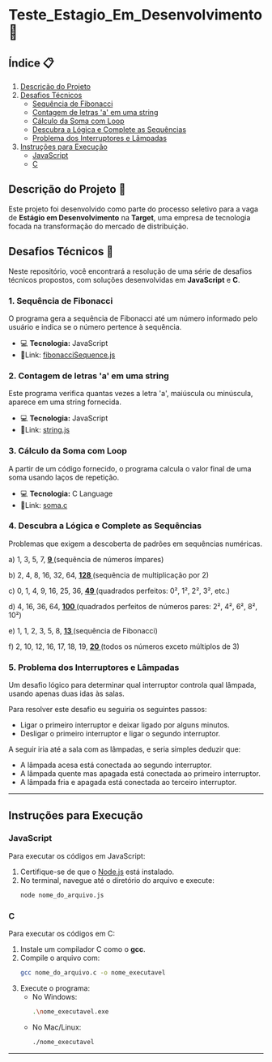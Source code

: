 # Teste_Estagio_Em_Desenvolvimento 🚀

## Índice 📋
1. [Descrição do Projeto](#descrição-do-projeto)
2. [Desafios Técnicos](#desafios-técnicos)
   - [Sequência de Fibonacci](#1-sequência-de-fibonacci)
   - [Contagem de letras 'a' em uma string](#2-contagem-de-letras-a-em-uma-string)
   - [Cálculo da Soma com Loop](#3-cálculo-da-soma-com-loop)
   - [Descubra a Lógica e Complete as Sequências](#4-descubra-a-lógica-e-complete-as-sequências)
   - [Problema dos Interruptores e Lâmpadas](#5-problema-dos-interruptores-e-lâmpadas)
3. [Instruções para Execução](#instruções-para-execução)
   - [JavaScript](#javascript)
   - [C](#c)

## Descrição do Projeto 📝

Este projeto foi desenvolvido como parte do processo seletivo para a vaga de **Estágio em Desenvolvimento** na **Target**, uma empresa de tecnologia focada na transformação do mercado de distribuição.

## Desafios Técnicos 🦾

Neste repositório, você encontrará a resolução de uma série de desafios técnicos propostos, com soluções desenvolvidas em **JavaScript** e **C**.

### 1. Sequência de Fibonacci

O programa gera a sequência de Fibonacci até um número informado pelo usuário e indica se o número pertence à sequência.

- 💻 **Tecnologia:** JavaScript
- 🔗Link:  [fibonacciSequence.js](https://github.com/mellcosta/Teste_Estagio_Em_Desenvolvimento/blob/main/fibonacciSequence.js)

### 2. Contagem de letras 'a' em uma string

Este programa verifica quantas vezes a letra 'a', maiúscula ou minúscula, aparece em uma string fornecida.

- 💻 **Tecnologia:** JavaScript
- 🔗Link: [string.js](https://github.com/mellcosta/Teste_Estagio_Em_Desenvolvimento/blob/main/string.js)

### 3. Cálculo da Soma com Loop

A partir de um código fornecido, o programa calcula o valor final de uma soma usando laços de repetição.

- 💻 **Tecnologia:** C Language
- 🔗Link: [soma.c](https://github.com/mellcosta/Teste_Estagio_Em_Desenvolvimento/blob/main/soma.c)

### 4. Descubra a Lógica e Complete as Sequências

Problemas que exigem a descoberta de padrões em sequências numéricas.

a) 1, 3, 5, 7, __<u> 9 </u>__  (sequência de números ímpares)

b) 2, 4, 8, 16, 32, 64, __<u> 128 </u>__  (sequência de multiplicação por 2)

c) 0, 1, 4, 9, 16, 25, 36, __<u> 49 </u>__ (quadrados perfeitos: 0², 1², 2², 3², etc.)

d) 4, 16, 36, 64, __<u> 100 </u>__ (quadrados perfeitos de números pares: 2², 4², 6², 8², 10²)

e) 1, 1, 2, 3, 5, 8, __<u> 13 </u>__ (sequência de Fibonacci)

f) 2, 10, 12, 16, 17, 18, 19, __<u> 20 </u>__ (todos os números exceto múltiplos de 3)

### 5. Problema dos Interruptores e Lâmpadas

Um desafio lógico para determinar qual interruptor controla qual lâmpada, usando apenas duas idas às salas.

Para resolver este desafio eu seguiria os seguintes passos:

- Ligar o primeiro interruptor e deixar ligado por alguns minutos.
- Desligar o primeiro interruptor e ligar o segundo interruptor.

A seguir iria até a sala com as lâmpadas, e seria simples deduzir que:
- A lâmpada acesa está conectada ao segundo interruptor.
- A lâmpada quente mas apagada está conectada ao primeiro interruptor.
- A lâmpada fria e apagada está conectada ao terceiro interruptor.


---

## Instruções para Execução

### JavaScript
Para executar os códigos em JavaScript:

1. Certifique-se de que o [Node.js](https://nodejs.org) está instalado.
2. No terminal, navegue até o diretório do arquivo e execute:
   ```bash
   node nome_do_arquivo.js
   ```

### C
Para executar os códigos em C:

1. Instale um compilador C como o **gcc**.
2. Compile o arquivo com:
   ```bash
   gcc nome_do_arquivo.c -o nome_executavel
   ```
3. Execute o programa:
   - No Windows:
     ```bash
     .\nome_executavel.exe
     ```
   - No Mac/Linux:
     ```bash
     ./nome_executavel
     ```

---
